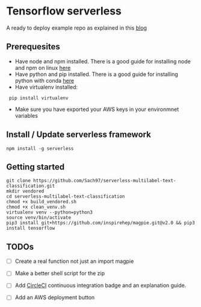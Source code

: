 # Tensorflow serverless 



A ready to deploy example repo as explained in this [blog](https://serverless.com/blog/serverless-python-packaging/)

## Prerequesites

- Have node and npm installed. There is a good guide for installing node and npm on linux [here](https://github.com/creationix/nvm)
- Have python and pip installed. There is a good guide for installing python with conda [here](https://conda.io/docs/user-guide/install/linux.html)
- Have virtualenv installed:
```
 pip install virtualenv
```
- Make sure you have exported your AWS keys in your environmnet variables

## Install / Update serverless framework

```
npm install -g serverless
```

## Getting started
```
git clone https://github.com/Sach97/serverless-multilabel-text-classification.git
mkdir vendored
cd serverless-multilabel-text-classification
chmod +x build_vendored.sh
chmod +x clean_venv.sh
virtualenv venv --python=python3
source venv/bin/activate
pip3 install git+https://github.com/inspirehep/magpie.git@v2.0 && pip3 install tensorflow
```

## TODOs

- [ ] Create a real function not just an import magpie
- [ ] Make a better shell script for the zip
- [ ] Add [CircleCI](https://serverless.com/blog/ci-cd-workflow-serverless-apps-with-circleci/) continuous integration badge and an explanation guide. 
- [ ] Add an AWS deployment button


